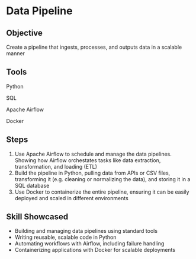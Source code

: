 # Data Pipeline
## Objective
Create a pipeline that ingests, processes, and outputs data in a scalable manner

## Tools
Python

SQL

Apache Airflow

Docker

## Steps
1. Use Apache Airflow to schedule and manage the data pipelines. Showing how Airflow orchestates tasks like data extraction, transformation, and loading (ETL)
2. Build the pipeline in Python, pulling data from APIs or CSV files, transforming it (e.g. cleaning or normalizing the data), and storing it in a SQL database
3. Use Docker to containerize the entire pipeline, ensuring it can be easily deployed and scaled in different environments

## Skill Showcased
- Building and managing data pipelines using standard tools 
- Writing reusable, scalable code in Python
- Automating workflows with Airflow, including failure handling
- Containerizing applications with Docker for scalable deployments
